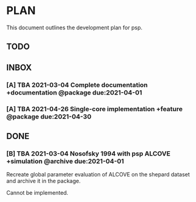 # PLAN

This document outlines the development plan for psp.

## TODO

## INBOX

### [A] TBA 2021-03-04 Complete documentation +documentation @package due:2021-04-01

### [A] TBA 2021-04-26 Single-core implementation +feature @package due:2021-04-30

## DONE

### [B] TBA 2021-03-04 Nosofsky 1994 with psp ALCOVE +simulation @archive due:2021-04-01

Recreate global parameter evaluation of ALCOVE on the shepard dataset and
archive it in the package.

Cannot be implemented.
